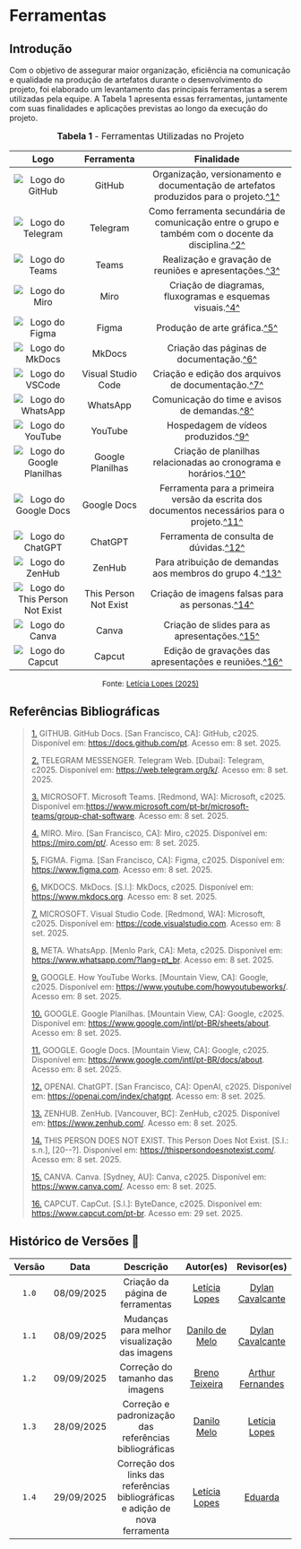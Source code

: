 # Ferramentas

## Introdução

Com o objetivo de assegurar maior organização, eficiência na comunicação e qualidade na produção de artefatos durante o desenvolvimento do projeto, foi elaborado um levantamento das principais ferramentas a serem utilizadas pela equipe. A Tabela 1 apresenta essas ferramentas, juntamente com suas finalidades e aplicações previstas ao longo da execução do projeto.

<font size="3"><p style="text-align: center"><b>Tabela 1</b> - Ferramentas Utilizadas no Projeto</p></font>

|                                      Logo                                      |      Ferramenta       |                                                             Finalidade                                                             |
| :----------------------------------------------------------------------------: | :-------------------: | :--------------------------------------------------------------------------------------------------------------------------------: |
|              ![Logo do GitHub](../assets/ferramentas/github.png)               |        GitHub         |       Organização, versionamento e documentação de artefatos produzidos para o projeto.<a id="anchor_1" href="#FRM1">^1^</a>       |
|            ![Logo do Telegram](../assets/ferramentas/telegram.png)             |       Telegram        | Como ferramenta secundária de comunicação entre o grupo e também com o docente da disciplina.<a id="anchor_2" href="#FRM2">^2^</a> |
|               ![Logo do Teams](../assets/ferramentas/teams.png)                |         Teams         |                          Realização e gravação de reuniões e apresentações.<a id="3" href="#FRM3">^3^</a>                          |
|                ![Logo do Miro](../assets/ferramentas/miro.png)                 |         Miro          |                     Criação de diagramas, fluxogramas e esquemas visuais.<a id="anchor_4" href="#FRM4">^4^</a>                     |
|               ![Logo do Figma](../assets/ferramentas/figma.png)                |         Figma         |                                   Produção de arte gráfica.<a id="anchor_3" href="#FRM3">^5^</a>                                   |
|              ![Logo do MkDocs](../assets/ferramentas/mkdocs.png)               |        MkDocs         |                             Criação das páginas de documentação.<a id="anchor_4" href="#FRM4">^6^</a>                              |
|              ![Logo do VSCode](../assets/ferramentas/vscode.png)               |  Visual Studio Code   |                        Criação e edição dos arquivos de documentação.<a id="anchor_5" href="#FRM5">^7^</a>                         |
|            ![Logo do WhatsApp](../assets/ferramentas/whatsapp.png)             |       WhatsApp        |                           Comunicação do time e avisos de demandas.<a id="anchor_6" href="#FRM6">^8^</a>                           |
|             ![Logo do YouTube](../assets/ferramentas/youtube.png)              |        YouTube        |                               Hospedagem de vídeos produzidos.<a id="anchor_7" href="#FRM7">^9^</a>                                |
|         ![Logo do Google Planilhas](../assets/ferramentas/gsheets.png)         |   Google Planilhas    |                 Criação de planilhas relacionadas ao cronograma e horários.<a id="anchor_8" href="#FRM8">^10^</a>                  |
|            ![Logo do Google Docs](../assets/ferramentas/gdocs.png)             |      Google Docs      |   Ferramenta para a primeira versão da escrita dos documentos necessários para o projeto.<a id="anchor_9" href="#FRM9">^11^</a>    |
|             ![Logo do ChatGPT](../assets/ferramentas/chatgpt.png)              |        ChatGPT        |                             Ferramenta de consulta de dúvidas.<a id="anchor_12" href="#FRM10">^12^</a>                             |
|              ![Logo do ZenHub](../assets/ferramentas/zenhub.png)               |        ZenHub         |                    Para atribuição de demandas aos membros do grupo 4.<a id="anchor_13" href="#FRM11">^13^</a>                     |
| ![Logo do This Person Not Exist](../assets/ferramentas/thispersonnotexist.png) | This Person Not Exist |                        Criação de imagens falsas para as personas.<a id="anchor_14" href="#FRM12">^14^</a>                         |
|             ![Logo do Canva](../assets/ferramentas/Canva-Logo.png)             |         Canva         |                          Criação de slides para as apresentações.<a id="anchor_15" href="#FRM15">^15^</a>                          |
|             ![Logo do Capcut](../assets/ferramentas/capcut.png)             |         Capcut         |                          Edição de gravações das apresentações e reuniões.<a id="anchor_16" href="#FRM16">^16^</a>                          |

<p style="text-align: center; font-size: 10pt;">Fonte: <a href="https://github.com/leticialopes20">Letícia Lopes (2025)</a></p>

## Referências Bibliográficas

> <a id="FRM1" href="#anchor_1">1.</a> GITHUB. GitHub Docs. [San Francisco, CA]: GitHub, c2025. Disponível em: <a href="https://docs.github.com/pt">https://docs.github.com/pt</a>. Acesso em: 8 set. 2025.
>
> <a id="FRM2" href="#anchor_2">2.</a> TELEGRAM MESSENGER. Telegram Web. [Dubai]: Telegram, c2025. Disponível em: <a href="https://web.telegram.org/k/">https://web.telegram.org/k/</a>. Acesso em: 8 set. 2025.
>
> <a id="FRM3" href="#anchor_3">3.</a> MICROSOFT. Microsoft Teams. [Redmond, WA]: Microsoft, c2025. Disponível em:<a href = "https://www.microsoft.com/pt-br/microsoft-teams/group-chat-software">https://www.microsoft.com/pt-br/microsoft-teams/group-chat-software</a>. Acesso em: 8 set. 2025.
>
> <a id="FRM4" href="#anchor_4">4.</a> MIRO. Miro. [San Francisco, CA]: Miro, c2025. Disponível em: <a href = "https://miro.com/pt/"> https://miro.com/pt/</a>. Acesso em: 8 set. 2025.
>
> <a id="FRM5" href="#anchor_5">5.</a> FIGMA. Figma. [San Francisco, CA]: Figma, c2025. Disponível em: <a href="https://www.figma.com">https://www.figma.com</a>. Acesso em: 8 set. 2025.
>
> <a id="FRM6" href="#anchor_6">6.</a> MKDOCS. MkDocs. [S.l.]: MkDocs, c2025. Disponível em: <a href = "https://www.mkdocs.org">https://www.mkdocs.org</a>. Acesso em: 8 set. 2025.
>
> <a id="FRM7" href="#anchor_7">7.</a> MICROSOFT. Visual Studio Code. [Redmond, WA]: Microsoft, c2025. Disponível em: <a href = "https://code.visualstudio.com">https://code.visualstudio.com</a>. Acesso em: 8 set. 2025.
>
> <a id="FRM8" href="#anchor_8">8.</a> META. WhatsApp. [Menlo Park, CA]: Meta, c2025. Disponível em: <a href ="https://www.whatsapp.com/?lang=pt_br">https://www.whatsapp.com/?lang=pt_br</a>. Acesso em: 8 set. 2025.
>
> <a id="FRM9" href="#anchor_9">9.</a> GOOGLE. How YouTube Works. [Mountain View, CA]: Google, c2025. Disponível em: <a href = "https://www.youtube.com/howyoutubeworks/">https://www.youtube.com/howyoutubeworks/</a>. Acesso em: 8 set. 2025.
>
> <a id="FRM10" href="#anchor_10">10.</a> GOOGLE. Google Planilhas. [Mountain View, CA]: Google, c2025. Disponível em: <a href = "https://www.google.com/intl/pt-BR/sheets/about">https://www.google.com/intl/pt-BR/sheets/about</a>. Acesso em: 8 set. 2025.
>
> <a id="FRM11" href="#anchor_11">11.</a> GOOGLE. Google Docs. [Mountain View, CA]: Google, c2025. Disponível em: <a href = "https://www.google.com/intl/pt-BR/docs/about">https://www.google.com/intl/pt-BR/docs/about</a>. Acesso em: 8 set. 2025.
>
> <a id="FRM12" href="#anchor_12">12.</a> OPENAI. ChatGPT. [San Francisco, CA]: OpenAI, c2025. Disponível em: <a href = "https://openai.com/index/chatgpt">https://openai.com/index/chatgpt</a>. Acesso em: 8 set. 2025.
>
> <a id="FRM13" href="#anchor_13">13.</a> ZENHUB. ZenHub. [Vancouver, BC]: ZenHub, c2025. Disponível em: <a href = "https://www.zenhub.com/">https://www.zenhub.com/</a>. Acesso em: 8 set. 2025.
>
> <a id="FRM14" href="#anchor_14">14.</a> THIS PERSON DOES NOT EXIST. This Person Does Not Exist. [S.l.: s.n.], [20--?]. Disponível em: <a href = "https://thispersondoesnotexist.com/">https://thispersondoesnotexist.com/</a>. Acesso em: 8 set. 2025.
>
> <a id="FRM15" href="#anchor_15">15.</a> CANVA. Canva. [Sydney, AU]: Canva, c2025. Disponível em: <a href="https://www.canva.com/">https://www.canva.com/</a>. Acesso em: 8 set. 2025.
>
> <a id="FRM16" href="#anchor_16">16.</a> CAPCUT. CapCut. [S.l.]: ByteDance, c2025. Disponível em: <a href="https://www.capcut.com/pt-br">https://www.capcut.com/pt-br</a>. Acesso em: 29 set. 2025.

## Histórico de Versões 📅

| Versão |    Data    |                       Descrição                        |                      Autor(es)                      |                       Revisor(es)                       |
| :----: | :--------: | :----------------------------------------------------: | :-------------------------------------------------: | :-----------------------------------------------------: |
| `1.0`  | 08/09/2025 |            Criação da página de ferramentas            | [Letícia Lopes](https://github.com/leticialopes20)  | [Dylan Cavalcante](https://github.com/dylancavalcante)  |
| `1.1`  | 08/09/2025 |     Mudanças para melhor visualização das imagens      |    [Danilo de Melo](https://github.com/engdann)     | [Dylan Cavalcante](https://github.com/dylancavalcante)  |
| `1.2`  | 09/09/2025 |            Correção do tamanho das imagens             | [Breno Teixeira](https://github.com/BrenoLTeixeira) | [Arthur Fernandes](https://github.com/arthurfernandesj) |
| `1.3`  | 28/09/2025 | Correção e padronização das referências bibliográficas |      [Danilo Melo](https://github.com/EngDann)      |                               [Letícia Lopes](https://github.com/leticialopes20)                     |
| `1.4`  | 29/09/2025 | Correção dos links das referências bibliográficas e adição de nova ferramenta|      [Letícia Lopes](https://github.com/leticialopes20)       |                             [Eduarda](https://github.com/eduardar0)                   |
